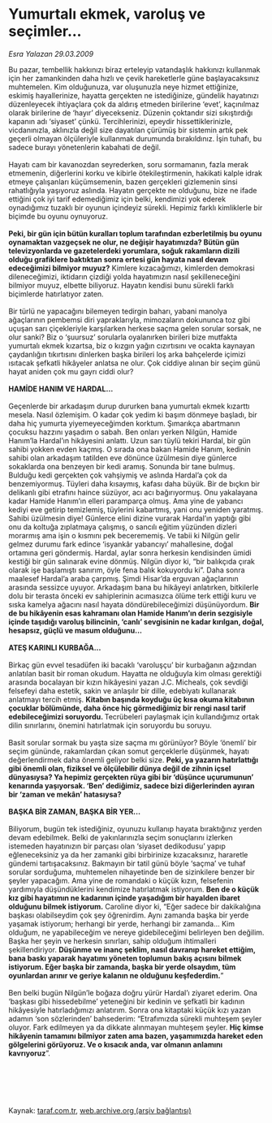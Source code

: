 # Yumurtalı ekmek, varoluş ve seçimler...

*Esra Yalazan 29.03.2009*

<div class="taraf_structure_2col_1zq">
<div class="margen_n">



 <p>Bu pazar, tembellik hakkınızı biraz erteleyip vatandaşlık hakkınızı kullanmak için her zamankinden daha hızlı ve çevik hareketlerle güne başlayacaksınız muhtemelen. Kim olduğunuza, var oluşunuzla neye hizmet ettiğinize, eskimiş hayallerinize, hayatta gerçekten ne istediğinize, gündelik hayatınızı düzenleyecek ihtiyaçlara çok da aldırış etmeden birilerine ‘evet’, kaçınılmaz olarak birilerine de ‘hayır’ diyecekseniz. Düzenin çoktandır sizi sıkıştırdığı kapanın adı ‘siyaset’ çünkü. Tercihlerinizi, epeydir hissettiklerinizle, vicdanınızla, aklınızla değil size dayatılan çürümüş bir sistemin artık pek geçerli olmayan ölçüleriyle kullanmak durumunda bırakıldınız. İşin tuhafı, bu sadece burayı yönetenlerin kabahati de değil. <br/><br/>Hayatı cam bir kavanozdan seyrederken, soru sormamanın, fazla merak etmemenin, diğerlerini korku ve kibirle ötekileştirmenin, hakikati kalple idrak etmeye çalışanları küçümsemenin, bazen gerçekleri gizlemenin sinsi rahatlığıyla yaşıyoruz aslında. Hayatın gerçekte ne olduğunu, bize ne ifade ettiğini çok iyi tarif edemediğimiz için belki, kendimizi yok ederek oynadığımız tuzaklı bir oyunun içindeyiz sürekli. Hepimiz farklı kimliklerle bir biçimde bu oyunu oynuyoruz. <b><br/><br/>Peki, bir gün için bütün kuralları toplum tarafından ezberletilmiş bu oyunu oynamaktan vazgeçsek ne olur, ne değişir hayatımızda? Bütün gün televizyonlarda ve gazetelerdeki yorumlara, soğuk rakamların dizili olduğu grafiklere baktıktan sonra ertesi gün hayata nasıl devam edeceğimizi bilmiyor muyuz?</b> Kimlere kızacağımızı, kimlerden demokrasi dileneceğimizi, iktidarın çizdiği yolda hayatımızın nasıl şekilleneceğini bilmiyor muyuz, elbette biliyoruz. Hayatın kendisi bunu sürekli farklı biçimlerde hatırlatıyor zaten. <br/><br/>Bir türlü ne yapacağını bilemeyen tedirgin baharı, yabani manolya ağaçlarının pembemsi diri yapraklarıyla, mimozaların dokununca toz gibi uçuşan sarı çiçekleriyle karşılarken herkese saçma gelen sorular sorsak, ne olur sanki? Biz o ‘şuursuz’ sorularla oyalanırken birileri bize mutfakta yumurtalı ekmek kızartsa, biz o kızgın yağın cızırtısını ve ocakta kaynayan çaydanlığın tıkırtısını dinlerken başka birileri loş arka bahçelerde içimizi ısıtacak şefkatli hikâyeler anlatsa ne olur. Çok ciddiye alınan bir seçim günü hayat aniden çok mu gayrı ciddi olur? <b><br/><br/>HAMİDE HANIM VE HARDAL...</b> <br/><br/>Geçenlerde bir arkadaşım durup dururken bana yumurtalı ekmek kızarttı mesela. Nasıl özlemişim. O kadar çok yedim ki başım dönmeye başladı, bir daha hiç yumurta yiyemeyeceğimden korktum. Şımarıkça abartmanın çocuksu hazzını yaşadım o sabah. Ben onları yerken Nilgün, Hamide Hanım’la Hardal’ın hikâyesini anlattı. Uzun sarı tüylü tekiri Hardal, bir gün sahibi yokken evden kaçmış. O sırada ona bakan Hamide Hanım, kedinin sahibi olan arkadaşım tatilden eve dönünce üzülmesin diye günlerce sokaklarda ona benzeyen bir kedi aramış. Sonunda bir tane bulmuş. Bulduğu kedi gerçekten çok vahşiymiş ve aslında Hardal’a çok da benzemiyormuş. Tüyleri daha kısaymış, kafası daha büyük. Bir de bıçkın bir delikanlı gibi etrafını haince süzüyor, acı acı bağırıyormuş. Onu yakalayana kadar Hamide Hanım’ın elleri paramparça olmuş. Ama yine de yabancı kediyi eve getirip temizlemiş, tüylerini kabartmış, yani onu yeniden yaratmış. Sahibi üzülmesin diye! Günlerce elini dizine vurarak Hardal’ın yaptığı gibi onu da koltuğa zıplatmaya çalışmış, o sancılı eğitim yüzünden dizleri morarmış ama işin o kısmını pek becerememiş. Ve tabii ki Nilgün gelir gelmez durumu fark edince ‘isyankâr yabancıyı’ mahallesine, doğal ortamına geri göndermiş. Hardal, aylar sonra herkesin kendisinden ümidi kestiği bir gün salınarak evine dönmüş. Nilgün diyor ki, “bir balıkçıda çırak olarak işe başlamıştı sanırım, öyle fena balık kokuyordu ki”. Daha sonra maalesef Hardal’a araba çarpmış. Şimdi Hisar’da erguvan ağaçlarının arasında sessizce uyuyor. Arkadaşım bana bu hikâyeyi anlatırken, bitkilerle dolu bir terasta önceki ev sahiplerinin acımasızca ölüme terk ettiği kuru ve sıska kamelya ağacını nasıl hayata döndürebileceğimizi düşünüyordum. <b>Bir de bu hikâyenin esas kahramanı olan Hamide Hanım’ın derin sezgisiyle içinde taşıdığı varoluş bilincinin, ‘canlı’ sevgisinin ne kadar kırılgan, doğal, hesapsız, güçlü ve masum olduğunu... </b><b><br/><br/>ATEŞ KARINLI KURBAĞA... </b><br/><br/>Birkaç gün evvel tesadüfen iki bacaklı ‘varoluşçu’ bir kurbağanın ağzından anlatılan basit bir roman okudum. Hayatta ne olduğuyla kim olması gerektiği arasında bocalayan bir kızın hikâyesini yazan J.C. Micheals, çok sevdiği felsefeyi daha estetik, sakin ve anlaşılır bir dille, edebiyatı kullanarak anlatmayı tercih etmiş. <b>Kitabın başında koyduğu üç kısa okuma kitabının çocuklar bölümünde, daha önce hiç görmediğimiz bir rengi nasıl tarif edebileceğimizi soruyordu. </b>Tecrübeleri paylaşmak için kullandığımız ortak dilin sınırlarını, önemini hatırlatmak için soruyordu bu soruyu. <br/><br/>Basit sorular sormak bu yaşta size saçma mı görünüyor? Böyle ‘önemli’ bir seçim gününde, rakamlardan çıkan somut gerçeklerle düşünmek, hayatı değerlendirmek daha önemli geliyor belki size. <b>Peki, ya yazarın hatırlattığı gibi önemli olan, fiziksel ve ölçülebilir dünya değil de zihnin içsel dünyasıysa? Ya hepimiz gerçekten rüya gibi bir ‘düşünce uçurumunun’ kenarında yaşıyorsak. ‘Ben’ dediğimiz, sadece bizi diğerlerinden ayıran bir ‘zaman ve mekân’ hatasıysa? <br/><br/>BAŞKA BİR ZAMAN, BAŞKA BİR YER...</b> <br/><br/>Biliyorum, bugün tek istediğiniz, oyunuzu kullanıp hayata bıraktığınız yerden devam edebilmek. Belki de yakınlarınızla seçim sonuçlarını izlerken istemeden hayatınızın bir parçası olan ‘siyaset dedikodusu’ yapıp eğleneceksiniz ya da her zamanki gibi birbirinize kızacaksınız, hararetle gündemi tartışacaksınız. Bakmayın bir tatil günü böyle ‘saçma’ ve tuhaf sorular sorduğuma, muhtemelen nihayetinde ben de sizinkilere benzer bir şeyler yapacağım. Ama yine de romandaki o küçük kızın, felsefenin yardımıyla düşündüklerini kendimize hatırlatmak istiyorum. <b>Ben de o küçük kız gibi hayatımın ne kadarının içinde yaşadığım bir hayalden ibaret olduğunu bilmek istiyorum.</b> Caroline diyor ki, “Eğer sadece bir dakikalığına başkası olabilseydim çok şey öğrenirdim. Aynı zamanda başka bir yerde yaşamak istiyorum; herhangi bir yerde, herhangi bir zamanda... Kim olduğum, ne yapabileceğim ve nereye gidebileceğimi belirleyen ben değilim. Başka her şeyin ve herkesin sınırları, sahip olduğum ihtimalleri şekillendiriyor. <b>Düşünme ve inanç şeklim, nasıl davranıp hareket ettiğim, bana baskı yaparak hayatımı yöneten toplumun bakış açısını bilmek istiyorum. Eğer başka bir zamanda, başka bir yerde olsaydım, tüm oyunlardan arınır ve geriye kalanın ne olduğunu keşfederdim.</b>” <b></b><br/><br/>Ben belki bugün Nilgün’le boğaza doğru yürür Hardal’ı ziyaret ederim. Ona ‘başkası gibi hissedebilme’ yeteneğini bir kedinin ve şefkatli bir kadının hikâyesiyle hatırladığımızı anlatırım. Sonra ona kitaptaki küçük kızı yazan adamın ‘son sözlerinden’ bahsederim: “Etrafımızda sürekli muhteşem şeyler oluyor. Fark edilmeyen ya da dikkate alınmayan muhteşem şeyler. <b>Hiç kimse hikâyenin tamamını bilmiyor zaten ama bazen, yaşamımızda hareket eden gölgelerini görüyoruz. Ve o kısacık anda, var olmanın anlamını kavrıyoruz</b>”.</p>
<br/>
<br/>
<br/>



<br/>


<div id="taraf_not">
</div>

</div>


</div>

Kaynak: [taraf.com.tr](http://www.taraf.com.tr:80/makale/4737.htm), [web.archive.org (arşiv bağlantısı)](http://web.archive.org/web/20090717035817/http://www.taraf.com.tr:80/makale/4737.htm)
